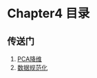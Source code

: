 # Chapter4 目录

## 传送门

1. [PCA降维](https://github.com/hj24/Data-analysis-tutorial/blob/master/chapter2/documents/PCA降维.md)
2. [数据规范化](https://github.com/hj24/Data-analysis-tutorial/blob/master/chapter2/documents/数据规范化.md)